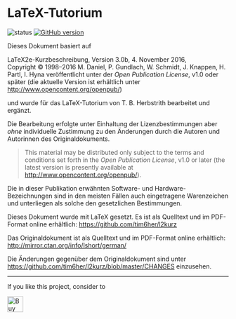 # LaTeX-Tutorium
![status](https://travis-ci.org/tim6her/l2kurz.svg?branch=master)
[![GitHub version](https://badge.fury.io/gh/tim6her%2Fl2kurz.svg)](https://badge.fury.io/gh/tim6her%2Fl2kurz)

Dieses Dokument basiert auf

LaTeX2e-Kurzbeschreibung, Version 3.0b, 4. November 2016,  
Copyright © 1998–2016 M. Daniel, P. Gundlach, W. Schmidt, J. Knappen, H. Partl, I. Hyna
veröffentlicht unter der *Open Publication License*, v1.0 oder später (die aktuelle
Version ist erhältlich unter <http://www.opencontent.org/openpub/>)

und wurde für das LaTeX-Tutorium von T. B. Herbstrith bearbeitet und
ergänzt.

Die Bearbeitung erfolgte unter Einhaltung der Lizenzbestimmungen aber
*ohne* individuelle Zustimmung zu den Änderungen durch die Autoren und
Autorinnen des Originaldokuments.

> This material may be distributed only subject to the terms and
> conditions set forth in the *Open Publication License*, v1.0 or later
> (the latest version is presently available at
> <http://www.opencontent.org/openpub/>).

Die in dieser Publikation erwähnten Software- und
Hardware-Bezeichnungen sind in den meisten Fällen auch eingetragene
Warenzeichen und unterliegen als solche den gesetzlichen Bestimmungen.

Dieses Dokument wurde mit LaTeX gesetzt. Es ist als Quelltext und im 
PDF-Format online erhältlich:
<https://github.com/tim6her/l2kurz>

Das Originaldokument ist als Quelltext und im PDF-Format online
erhältlich:
<http://mirror.ctan.org/info/lshort/german/>

Die Änderungen gegenüber dem Originaldokument sind unter
<https://github.com/tim6her/l2kurz/blob/master/CHANGES> einzusehen.

---

If you like this project, consider to

<a href='https://ko-fi.com/A131MSF' target='_blank'><img height='36' style='border:0px;height:36px;' src='https://az743702.vo.msecnd.net/cdn/kofi2.png?v=0' border='0' alt='Buy Me a Coffee at ko-fi.com' /></a>
